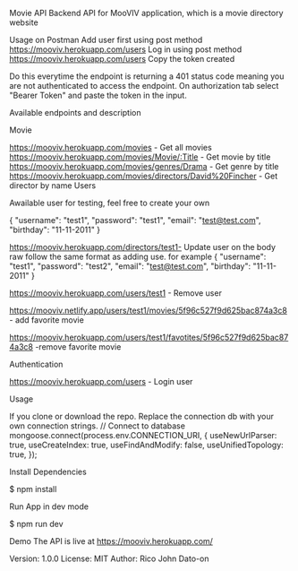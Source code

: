 Movie API
Backend API for MooVIV application, which is a movie directory website

Usage on Postman
Add user first using post method https://mooviv.herokuapp.com/users
Log in using post method https://mooviv.herokuapp.com/users
Copy the token created

Do this everytime the endpoint is returning a 401 status code meaning you are not authenticated to access the endpoint. On authorization tab select "Bearer Token" and paste the token in the input.

Available endpoints and description

Movie

https://mooviv.herokuapp.com/movies - Get all movies
https://mooviv.herokuapp.com/movies/Movie/:Title - Get movie by title
https://mooviv.herokuapp.com/movies/genres/Drama - Get genre by title
https://mooviv.herokuapp.com/movies/directors/David%20Fincher - Get director by name
Users

Awailable user for testing, feel free to create your own

{
  "username": "test1",
  "password": "test1",
  "email": "test@test.com",
  "birthday": "11-11-2011"
}

https://mooviv.herokuapp.com/directors/test1- Update user on the body raw follow the same format as adding use.
for example
{
  "username": "test1",
  "password": "test2",
  "email": "test@test.com",
  "birthday": "11-11-2011"
}

https://mooviv.herokuapp.com/users/test1 - Remove user

https://mooviv.netlify.app/users/test1/movies/5f96c527f9d625bac874a3c8 - add favorite movie

https://mooviv.herokuapp.com/users/test1/favotites/5f96c527f9d625bac874a3c8 -remove favorite movie

Authentication

https://mooviv.herokuapp.com/users - Login user

Usage

If you clone or download the repo. Replace the connection db with your own connection strings.
// Connect to database
mongoose.connect(process.env.CONNECTION_URI, {
  useNewUrlParser: true,
  useCreateIndex: true,
  useFindAndModify: false,
  useUnifiedTopology: true,
});

Install Dependencies

$ npm install

Run App in dev mode

$ npm run dev

Demo
The API is live at https://mooviv.herokuapp.com/

Version: 1.0.0
License: MIT
Author: Rico John Dato-on
